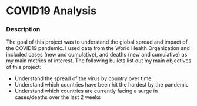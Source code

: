 # COVID19 Analysis

### Description

The goal of this project was to understand the global spread and impact of the COVID19 pandemic.  I used data from the World Health Organization and included cases (new and cumulative), and deaths (new and cumulative) as my main metrics of interest.  The following bullets list out my main objectives of this project:
- Understand the spread of the virus by country over time
- Understand which countries have been hit the hardest by the pandemic 
- Understand which countries are currently facing a surge in cases/deaths over the last 2 weeks
